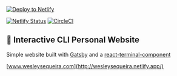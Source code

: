 [![Deploy to Netlify](https://www.netlify.com/img/deploy/button.svg)](https://app.netlify.com/start/deploy?repository=https://github.com/LekoArts/gatsby-starter-prismic)

[![Netlify Status](https://api.netlify.com/api/v1/badges/2ebf02f4-0042-4586-981a-d3ab88d5a262/deploy-status)](https://app.netlify.com/sites/wesleysequeira/deploys) [![CircleCI](https://circleci.com/gh/wes1498/Interactive-CLI.svg?style=svg&circle-token=0d7f85206918fac74ac0f392133a4e27c938bb6c)](LINK)

## 🚀 Interactive CLI Personal Website

Simple website built with [Gatsby](https://www.gatsbyjs.org) and a [react-terminal-component](https://github.com/rohanchandra/react-terminal-component)

[www.wesleysequeira.com](http://wesleysequeira.netlify.app/)
